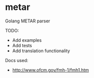 # metar
Golang METAR parser

TODO:
 - Add examples
 - Add tests
 - Add translation functionality

Docs used:
 - http://www.ofcm.gov/fmh-1/fmh1.htm
